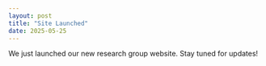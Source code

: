 ```yaml
---
layout: post
title: "Site Launched"
date: 2025-05-25
---
```


We just launched our new research group website. Stay tuned for updates!
